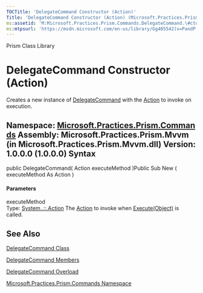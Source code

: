 ```yaml
---
TOCTitle: 'DelegateCommand Constructor (Action)'
Title: 'DelegateCommand Constructor (Action) (Microsoft.Practices.Prism.Commands)'
ms:assetid: 'M:Microsoft.Practices.Prism.Commands.DelegateCommand.\#ctor(System.Action)'
ms:mtpsurl: 'https://msdn.microsoft.com/en-us/library/Gg405542(v=PandP.50)'
---
```


Prism Class Library

DelegateCommand Constructor (Action)
====================================

Creates a new instance of [DelegateCommand](https://msdn.microsoft.com/t:microsoft.practices.prism.commands.delegatecommand) with the [Action](http://msdn2.microsoft.com/en-us/library/bb534741) to invoke on execution.

**Namespace:** [Microsoft.Practices.Prism.Commands](https://msdn.microsoft.com/n:microsoft.practices.prism.commands)
**Assembly:** Microsoft.Practices.Prism.Mvvm (in Microsoft.Practices.Prism.Mvvm.dll) Version: 1.0.0.0 (1.0.0.0)
Syntax
------

<span id="syntaxToggle"></span>public DelegateCommand( Action executeMethod )Public Sub New ( executeMethod As Action )
#### Parameters

executeMethod  
Type: [System..::.Action](http://msdn2.microsoft.com/en-us/library/bb534741)
The [Action](http://msdn2.microsoft.com/en-us/library/bb534741) to invoke when [Execute(Object)](http://msdn2.microsoft.com/en-us/library/ms604094) is called.

See Also
--------

<span id="seeAlsoToggle"></span>
[DelegateCommand Class](https://msdn.microsoft.com/t:microsoft.practices.prism.commands.delegatecommand)

[DelegateCommand Members](https://msdn.microsoft.com/allmembers.t:microsoft.practices.prism.commands.delegatecommand)

[DelegateCommand Overload](https://msdn.microsoft.com/overload:microsoft.practices.prism.commands.delegatecommand.)

[Microsoft.Practices.Prism.Commands Namespace](https://msdn.microsoft.com/n:microsoft.practices.prism.commands)
